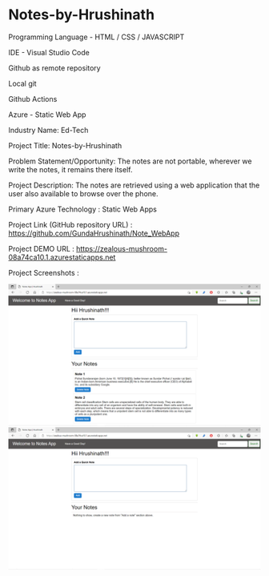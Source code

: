 # Notes-by-Hrushinath
Programming Language - HTML / CSS / JAVASCRIPT

IDE - Visual Studio Code

Github as remote repository

Local git

Github Actions

Azure - Static Web App

Industry Name: Ed-Tech

Project Title: Notes-by-Hrushinath

Problem Statement/Opportunity:  The notes are not portable, wherever we write the notes, it remains there itself.

Project Description: The notes are retrieved using a web application that the user also available to browse over the phone.

Primary Azure Technology : Static Web Apps

Project Link (GitHub repository URL) : https://github.com/GundaHrushinath/Note_WebApp

Project DEMO URL : https://zealous-mushroom-08a74ca10.1.azurestaticapps.net

Project Screenshots : 

   ![Screenshot (1)](https://github.com/GundaHrushinath/Note_WebApp/blob/main/ss1.png)
   ![Screenshot (2)](https://github.com/GundaHrushinath/Note_WebApp/blob/main/ss2.png) 
